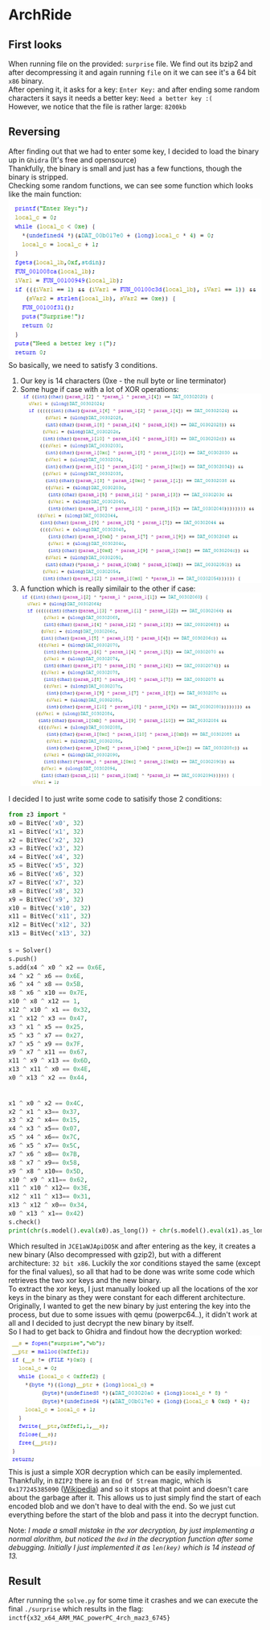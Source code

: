 # ArchRide

## First looks

When running file on the provided: `surprise` file. We find out its bzip2 and after decompressing it and again running `file` on it we can see it's a 64 bit `x86` binary.  
After opening it, it asks for a key: `Enter Key:` and after ending some random characters it says it needs a better key: `Need a better key :(`  
However, we notice that the file is rather large: `8200kb`  

## Reversing

After finding out that we had to enter some key, I decided to load the binary up in `Ghidra` (It's free and opensource)  
Thankfully, the binary is small and just has a few functions, though the binary is stripped.  
Checking some random functions, we can see some function which looks like the main function:  
![](./1.png)  
So basically, we need to satisfy 3 conditions.  

1. Our key is 14 characters (0xe - the null byte or line terminator)  
1. Some huge if case with a lot of XOR operations:  
![](./2.png)  
1. A function which is really similair to the other if case:  
![](./3.png)  

I decided I to just write some code to satisify those 2 conditions:

```python
from z3 import *
x0 = BitVec('x0', 32)
x1 = BitVec('x1', 32)
x2 = BitVec('x2', 32)
x3 = BitVec('x3', 32)
x4 = BitVec('x4', 32)
x5 = BitVec('x5', 32)
x6 = BitVec('x6', 32)
x7 = BitVec('x7', 32)
x8 = BitVec('x8', 32)
x9 = BitVec('x9', 32)
x10 = BitVec('x10', 32)
x11 = BitVec('x11', 32)
x12 = BitVec('x12', 32)
x13 = BitVec('x13', 32)

s = Solver()
s.push()
s.add(x4 ^ x0 ^ x2 == 0x6E,
x4 ^ x2 ^ x6 == 0x6E,
x6 ^ x4 ^ x8 == 0x5B,
x8 ^ x6 ^ x10 == 0x7E,
x10 ^ x8 ^ x12 == 1,
x12 ^ x10 ^ x1 == 0x32,
x1 ^ x12 ^ x3 == 0x47,
x3 ^ x1 ^ x5 == 0x25,
x5 ^ x3 ^ x7 == 0x27,
x7 ^ x5 ^ x9 == 0x7F,
x9 ^ x7 ^ x11 == 0x67,
x11 ^ x9 ^ x13 == 0x6D,
x13 ^ x11 ^ x0 == 0x4E,
x0 ^ x13 ^ x2 == 0x44,


x1 ^ x0 ^ x2 == 0x4C,
x2 ^ x1 ^ x3== 0x37,
x3 ^ x2 ^ x4== 0x15,
x4 ^ x3 ^ x5== 0x07,
x5 ^ x4 ^ x6== 0x7C,
x6 ^ x5 ^ x7== 0x5C,
x7 ^ x6 ^ x8== 0x7B,
x8 ^ x7 ^ x9== 0x58,
x9 ^ x8 ^ x10== 0x5D,
x10 ^ x9 ^ x11== 0x62,
x11 ^ x10 ^ x12== 0x3E,
x12 ^ x11 ^ x13== 0x31,
x13 ^ x12 ^ x0== 0x34,
x0 ^ x13 ^ x1== 0x42)
s.check()
print(chr(s.model().eval(x0).as_long()) + chr(s.model().eval(x1).as_long())  + chr(s.model().eval(x2).as_long()) + chr(s.model().eval(x3).as_long())+ chr(s.model().eval(x4).as_long())+ chr(s.model().eval(x5).as_long())+ chr(s.model().eval(x6).as_long())+ chr(s.model().eval(x7).as_long())+ chr(s.model().eval(x8).as_long())+ chr(s.model().eval(x9).as_long())+ chr(s.model().eval(x10).as_long())+ chr(s.model().eval(x11).as_long())+ chr(s.model().eval(x12).as_long())+ chr(s.model().eval(x13).as_long()))
```

Which resulted in `JCE1aWJApiDO5K` and after entering as the key, it creates a new binary (Also decompressed with gzip2), but with a different architecture: `32 bit x86`. Luckily the xor conditions stayed the same (except for the final values), so all that had to be done was write some code which retrieves the two xor keys and the new binary.  
To extract the xor keys, I just manually looked up all the locations of the xor keys in the binary as they were constant for each different architecture.  
Originally, I wanted to get the new binary by just entering the key into the process, but due to some issues with qemu (powerpc64..), it didn't work at all and I decided to just decrypt the new binary by itself.  
So I had to get back to Ghidra and findout how the decryption worked:  
![](./4.png)  
This is just a simple XOR decryption which can be easily implemented.  
Thankfully, in `BZIP2` there is an `End Of Stream` magic, which is `0x177245385090` ([Wikipedia](https://en.wikipedia.org/wiki/Bzip2#File_format)) and so it stops at that point and doesn't care about the garbage after it. This allows us to just simply find the start of each encoded blob and we don't have to deal with the end. So we just cut everything before the start of the blob and pass it into the decrypt function.  

Note: _I made a small mistake in the xor decryption, by just implementing a normal alorithm, but noticed the `0xd` in the decryption function after some debugging. Initially I just implemented it as `len(key)` which is 14 instead of 13._

## Result
After running the `solve.py` for some time it crashes and we can execute the final `./surprise` which results in the flag:  
`inctf{x32_x64_ARM_MAC_powerPC_4rch_maz3_6745}`